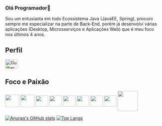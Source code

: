 ### Olá Programador👋

 Sou um entusiasta em todo Ecossistema Java (JavaEE, Spring), procuro sempre me especializar na parte de Back-End, porém já desenvolvi várias aplicações (Desktop, Microsserviços e Aplicações Web) que é meu foco nos últimos 4 anos.


## Perfil
<a href="https://www.linkedin.com/in/guilherme-santos-136936157/">
  <img align="center" alt="Guilherme Santos" height="30" width="40" src="https://cdn.jsdelivr.net/gh/devicons/devicon/icons/linkedin/linkedin-original.svg" style="max-width:100%;">
</a>  


## Foco e Paixão
<img align="center" height="40" width="45" src="https://cdn.jsdelivr.net/gh/devicons/devicon/icons/java/java-original-wordmark.svg" style="max-width:100%;"></img>
<img align="center" height="40" width="45" src="https://cdn.jsdelivr.net/gh/devicons/devicon/icons/spring/spring-original-wordmark.svg" style="max-width:100%;"></img>
<img align="center" height="35" width="40" src="https://cdn.jsdelivr.net/gh/devicons/devicon/icons/tomcat/tomcat-original-wordmark.svg" style="max-width:100%;"></img>
<img align="center" height="35" width="40" src="https://cdn.jsdelivr.net/gh/devicons/devicon/icons/ubuntu/ubuntu-plain-wordmark.svg" style="max-width:100%;"></img>
<img align="center" height="35" width="40" src="https://cdn.jsdelivr.net/gh/devicons/devicon/icons/postgresql/postgresql-original-wordmark.svg" style="max-width:100%;"></img>
<img align="center" height="35" width="40" src="https://cdn.jsdelivr.net/gh/devicons/devicon/icons/bootstrap/bootstrap-plain-wordmark.svg" style="max-width:100%;"></img>
<img align="center" height="35" width="40" src="https://cdn.jsdelivr.net/gh/devicons/devicon/icons/docker/docker-original-wordmark.svg" style="max-width:100%;"></img>
<img align="center" height="35" width="40" src="https://cdn.jsdelivr.net/gh/devicons/devicon/icons/kubernetes/kubernetes-plain-wordmark.svg" style="max-width:100%;"></img>
<img align="center" height="65" width="65" src="https://cdn.jsdelivr.net/gh/devicons/devicon/icons/amazonwebservices/amazonwebservices-original-wordmark.svg" style="max-width:100%;"></img>

[![Anurag's GitHub stats](https://github-readme-stats.vercel.app/api?username=GuilhermeJWT)](https://github.com/GuilhermeJWT/github-readme-stats)
[![Top Langs](https://github-readme-stats.vercel.app/api/top-langs/?username=GuilhermeJWT)](https://github.com/GuilhermeJWT/github-readme-stats)




<!--
**GuilhermeJWT/GuilhermeJWT** is a ✨ _special_ ✨ repository because its `README.md` (this file) appears on your GitHub profile.

Here are some ideas to get you started:

- 🔭 I’m currently working on ...
- 🌱 I’m currently learning ...
- 👯 I’m looking to collaborate on ...
- 🤔 I’m looking for help with ...
- 💬 Ask me about ...
- 📫 How to reach me: ...
- 😄 Pronouns: ...
- ⚡ Fun fact: ...
-->
